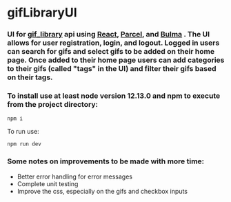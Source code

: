 # gifLibraryUI
### UI for [gif_library](https://github.com/keithcruz/gif_library) api using [React](https://reactjs.org/), [Parcel](https://parceljs.org/), and [Bulma](https://bulma.io/documentation/) .  The UI allows for user registration, login, and logout.  Logged in users can search for gifs and select gifs to be added on their home page.  Once added to their home page users can add categories to their gifs (called "tags" in the UI) and filter their gifs based on their tags.

### To install use at least node version 12.13.0 and npm to execute from the project directory:

```npm i```

To run use:

```npm run dev```

### Some notes on improvements to be made with more time:

- Better error handling for error messages
- Complete unit testing
- Improve the css, especially on the gifs and checkbox inputs
